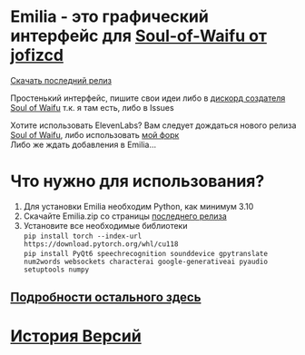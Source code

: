 # Emilia - это графический интерфейс для [Soul-of-Waifu от jofizcd](https://github.com/jofizcd/Soul-of-Waifu)

[Скачать последний релиз](https://github.com/Kajitsy/Emilia/releases/latest)

Простенький интерфейс, пишите свои идеи либо в [дискорд создателя Soul of Waifu](https://discord.gg/6UvYzBKCZK) т.к. я там есть, либо в Issues 

Хотите использовать ElevenLabs? Вам следует дождаться нового релиза [Soul of Waifu](https://github.com/jofizcd/Soul-of-Waifu), либо использовать [мой форк](https://github.com/Kajitsy/Soul-of-Waifu)
<br>
Либо же ждать добавления в Emilia...

# Что нужно для использования?
1. Для установки Emilia необходим Python, как минимум 3.10
2. Скачайте Emilia.zip со страницы [последнего релиза](https://github.com/Kajitsy/Emilia/releases/latest)
3. Установите все необходимые библиотеки <br>`pip install torch --index-url https://download.pytorch.org/whl/cu118` <br> `pip install PyQt6 speechrecognition sounddevice gpytranslate num2words websockets characterai google-generativeai pyaudio setuptools numpy`

## [Подробности остального здесь](https://github.com/Kajitsy/Emilia/wiki/%D0%A3%D1%81%D1%82%D0%B0%D0%BD%D0%BE%D0%B2%D0%BA%D0%B0)
# [История Версий](https://github.com/Kajitsy/Emilia/wiki/%D0%92%D0%B5%D1%80%D1%81%D0%B8%D0%B8)
